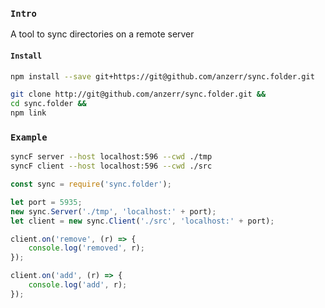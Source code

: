 
### `Intro`
A tool to sync directories on a remote server

#### `Install`
``` bash
npm install --save git+https://git@github.com/anzerr/sync.folder.git
```

``` bash
git clone http://git@github.com/anzerr/sync.folder.git &&
cd sync.folder &&
npm link
```

### `Example`

``` bash
syncF server --host localhost:596 --cwd ./tmp
syncF client --host localhost:596 --cwd ./src
```

``` javascript
const sync = require('sync.folder');

let port = 5935;
new sync.Server('./tmp', 'localhost:' + port);
let client = new sync.Client('./src', 'localhost:' + port);

client.on('remove', (r) => {
	console.log('removed', r);
});

client.on('add', (r) => {
	console.log('add', r);
});
```